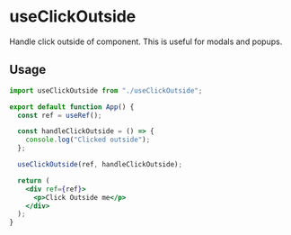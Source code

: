 # useClickOutside

Handle click outside of component. This is useful for modals and popups.

## Usage

```jsx
import useClickOutside from "./useClickOutside";

export default function App() {
  const ref = useRef();

  const handleClickOutside = () => {
    console.log("Clicked outside");
  };

  useClickOutside(ref, handleClickOutside);

  return (
    <div ref={ref}>
      <p>Click Outside me</p>
    </div>
  );
}
```
